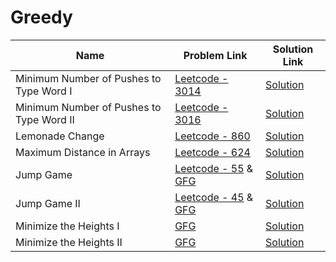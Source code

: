# Greedy


| Name       | Problem Link                       | Solution Link                      |
|--------------------|------------------------------------|-----------------------------------|
| Minimum Number of Pushes to Type Word I          | [Leetcode - 3014](https://leetcode.com/problems/minimum-number-of-pushes-to-type-word-i/description/)                | [Solution](https://github.com/moinhameed27/Ultimate-DSA/blob/main/Greedy/Minimum%20Number%20of%20Pushes%20to%20Type%20Word%20I.cpp)              |
| Minimum Number of Pushes to Type Word II          | [Leetcode - 3016](https://leetcode.com/problems/minimum-number-of-pushes-to-type-word-ii/description/)                | [Solution](https://github.com/moinhameed27/Ultimate-DSA/blob/main/Greedy/Minimum%20Number%20of%20Pushes%20to%20Type%20Word%20II.java)              |
| Lemonade Change          | [Leetcode - 860](https://leetcode.com/problems/lemonade-change/description/)                | [Solution](https://github.com/moinhameed27/Ultimate-DSA/blob/main/Greedy/Lemonade%20Change.java)              |
| Maximum Distance in Arrays          | [Leetcode - 624](https://leetcode.com/problems/maximum-distance-in-arrays/)                | [Solution](https://github.com/moinhameed27/Ultimate-DSA/blob/main/Greedy/Maximum%20Distance%20in%20Arrays.cpp)              |
| Jump Game          | [Leetcode - 55](https://leetcode.com/problems/jump-game/description/) & [GFG](https://www.geeksforgeeks.org/problems/jump-game/1)                | [Solution](https://github.com/moinhameed27/Ultimate-DSA/blob/main/Greedy/Jump%20Game.cpp)              |
| Jump Game II         | [Leetcode - 45](https://leetcode.com/problems/jump-game-ii/description/) & [GFG](https://www.geeksforgeeks.org/problems/minimum-number-of-jumps-1587115620/1)                | [Solution](https://github.com/moinhameed27/Ultimate-DSA/blob/main/Greedy/Jump%20Game%20II.cpp)              |
| Minimize the Heights I          | [GFG](https://www.geeksforgeeks.org/problems/minimize-the-heights-i/1)                | [Solution](https://github.com/moinhameed27/Ultimate-DSA/blob/main/Greedy/Minimize%20the%20Heights%20I.cpp)              |
| Minimize the Heights II          | [GFG](https://www.geeksforgeeks.org/problems/minimize-the-heights3351/1)                | [Solution](https://github.com/moinhameed27/Ultimate-DSA/blob/main/Greedy/Minimize%20the%20Heights%20II.cppa)              |

